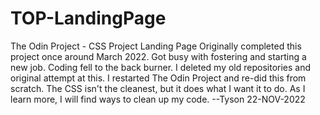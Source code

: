 # TOP-LandingPage
The Odin Project - CSS Project Landing Page
Originally completed this project once around March 2022. 
Got busy with fostering and starting a new job.
Coding fell to the back burner.
I deleted my old repositories and original attempt at this.
I restarted The Odin Project and re-did this from scratch.
The CSS isn't the cleanest, but it does what I want it to do.
As I learn more, I will find ways to clean up my code.
--Tyson 22-NOV-2022
